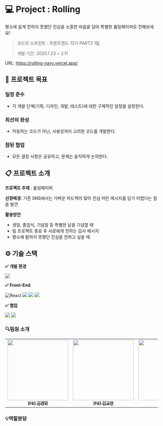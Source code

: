 # 💻 Project : Rolling
평소에 쉽게 전하지 못했던 진심을 소중한 마음을 담아 특별한 롤링페이퍼로 전해보세요! 

> 코드잇 스프린트 : 프론트엔드 13기 PART2 1팀
>
> 개발 기간: 2025.1.23 ~ 2.11

URL: https://rolling-navy.vercel.app/

## 🎯 프로젝트 목표

### 일정 준수
- 각 개발 단계(기획, 디자인, 개발, 테스트)에 대한 구체적인 일정을 설정한다.
### 최선의 완성
- 작동하는 코드가 아닌, 사용성까지 고려한 코드를 개발한다.
### 참된 협업
- 모든 결정 사항은 공유하고, 문제는 솔직하게 논의한다.

## 📋 프로젝트 소개
**프로젝트 주제** : 롤링페이퍼

**선정배경**:  기존 SNS에서는 가벼운 피드백이 많아 진심 어린 메시지를 담기 어렵다는 점을 발견

**활용방안**
- 생일, 졸업식, 기념일 등 특별한 날을 기념할 때
- 팀 프로젝트 종료 후 서로에게 전하는 감사 메시지
- 평소에 말하지 못했던 진심을 전하고 싶을 때

## ⚙️ 기술 스택 
**✅ 개발 환경**
<div>
  <img src="https://img.shields.io/badge/Visual%20Studio%20Code-0078d7.svg?style=for-the-badge&logo=visual-studio-code&logoColor=white"> 
</div>

**✅ Front-End**
<div>
  
  ![React](https://img.shields.io/badge/react-%2320232a.svg?style=for-the-badge&logo=react&logoColor=%2361DAFB)
  <img src="https://img.shields.io/badge/javascript-F7DF1E?style=for-the-badge&logo=javascript&logoColor=black">
  <img src="https://img.shields.io/badge/Eslint-4B32C3?style=for-the-badge&logo=Eslint&logoColor=white">
  <img src="https://img.shields.io/badge/Prettier-F7B93E?style=for-the-badge&logo=Prettier&logoColor=white">
</div>

**✅ 협업**
<div style="margin: ; text-align: left;" "text-align: left;"> 
   <img src="https://img.shields.io/badge/Git-F05032?style=for-the-badge&logo=Git&logoColor=white">
   <img src="https://img.shields.io/badge/Github-181717?style=for-the-badge&logo=Github&logoColor=white">
</div>

### 🔍팀원 소개
<table>
  <tbody>
    <tr>
      <td align="center"><a href="https://github.com/codeit-kkm">
      <img width=200px src="https://avatars.githubusercontent.com/u/189808233?v=4" alt=""/><br />
      <sub><b>[FE] 김경민</b></sub></a><br /></td>
      <td align="center"><a href="https://github.com/gyoyeon-kim">
      <img width=200px src="https://avatars.githubusercontent.com/u/81516127?v=4" alt=""/><br />
      <sub><b>[FE] 김교연</b></sub></a><br /></td>
      <td align="center"><a href="https://github.com/Supi001">
      <img width=200px src="https://avatars.githubusercontent.com/u/189813561?v=4" alt=""/><br />
      <sub><b>[FE] 이성준</b></sub></a><br /></td>
      <td align="center"><a href="https://github.com/eplssun">
      <img width=200px src="https://avatars.githubusercontent.com/u/85532508?v=4" alt=""/><br />
      <sub><b>[FE] 이현선</b></sub></a><br /></td>
      <td align="center"><a href="https://github.com/bohee-hee">
      <img width=200px src="https://avatars.githubusercontent.com/u/196118653?v=4" alt=""/><br />
      <sub><b>[FE] 홍보희</b></sub></a><br /></td>
    </tr>
  </tbody>
</table>

### 💡역할분담
  
